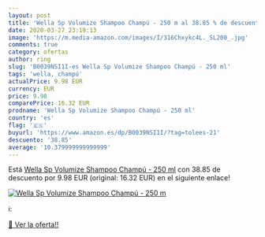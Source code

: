 ```yaml
---
layout: post
title: 'Wella Sp Volumize Shampoo Champú - 250 m al 38.85 % de descuento'
date: 2020-03-27 23:19:13
image: 'https://m.media-amazon.com/images/I/316Chxykc4L._SL200_.jpg'
comments: true
category: ofertas
author: ring
slug: 'B0039NSI1I-es Wella Sp Volumize Shampoo Champú - 250 ml'
tags: 'wella, champú'
actualPrice: 9.98 EUR
currency: EUR
price: 9.98
comparePrice: 16.32 EUR
prodname: 'Wella Sp Volumize Shampoo Champú - 250 ml'
country: 'es'
flag: '🇪🇸'
buyurl: 'https://www.amazon.es/dp/B0039NSI1I/?tag=tolees-21'
descuento: '38.85'
average: '10.379999999999999'
---
```


Está [Wella Sp Volumize Shampoo Champú - 250 ml](https://www.amazon.es/dp/B0039NSI1I/?tag=tolees-21) con 38.85 de descuento por 9.98 EUR (original: 16.32 EUR) en el siguiente enlace!

[![Wella Sp Volumize Shampoo Champú - 250 m](https://m.media-amazon.com/images/I/316Chxykc4L._SL200_.jpg)](https://www.amazon.es/dp/B0039NSI1I/?tag=tolees-21)

ℹ️:


[🛒 Ver la oferta!!](https://www.amazon.es/dp/B0039NSI1I/?tag=tolees-21)
